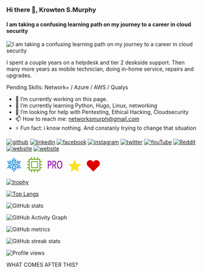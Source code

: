 
### Hi there 👋, Krowten S.Murphy
#### I am taking a confusing learning path on my journey to a career in cloud security
![I am taking a confusing learning path on my journey to a career in cloud security](#https://arturssmirnovs.github.io/github-profile-readme-generator/images/banner.png)

I spent a couple years on a helpdesk and  tier 2 deskside support. Then many more years as mobile technician, doing in-home service, repairs and upgrades. 

Pending Skills: Network+ / Azure / AWS / Qualys

- 🔭 I’m currently working on this page. 
- 🌱 I’m currently learning Python, Hugo, Linux, networking 
- 🤔 I’m looking for help with Pentesting, Ethical Hacking, Cloudsecurity 
- 📫 How to reach me: networksmurph@gmail.com 
- ⚡ Fun fact: i know nothing. And constanly trying to change that situation 


[<img src='https://cdn.jsdelivr.net/npm/simple-icons@3.0.1/icons/github.svg' alt='github' height='40'>](https://github.com/networksmurph)  [<img src='https://cdn.jsdelivr.net/npm/simple-icons@3.0.1/icons/linkedin.svg' alt='linkedin' height='40'>](https://www.linkedin.com/in/linkedin.com/in/krowten-smurph/)  [<img src='https://cdn.jsdelivr.net/npm/simple-icons@3.0.1/icons/facebook.svg' alt='facebook' height='40'>](https://www.facebook.com/profile.php?id=100088229846814)  [<img src='https://cdn.jsdelivr.net/npm/simple-icons@3.0.1/icons/instagram.svg' alt='instagram' height='40'>](https://www.instagram.com/krowten/)  [<img src='https://cdn.jsdelivr.net/npm/simple-icons@3.0.1/icons/twitter.svg' alt='twitter' height='40'>](https://twitter.com/NetworkSmurph)  [<img src='https://cdn.jsdelivr.net/npm/simple-icons@3.0.1/icons/youtube.svg' alt='YouTube' height='40'>](https://www.youtube.com/channel/krowten)  [<img src='https://cdn.jsdelivr.net/npm/simple-icons@3.0.1/icons/reddit.svg' alt='Reddit' height='40'>](https://www.reddit.com/user/Independent_Work5908)  [<img src='https://cdn.jsdelivr.net/npm/simple-icons@3.0.1/icons/icloud.svg' alt='website' height='40'>](krowten)  [<img src='https://cdn.jsdelivr.net/npm/simple-icons@3.0.1/icons/icloud.svg' alt='website' height='40'>](https://networksmurph.github.io/KrowtenBlog1.github.io/)  

<a href='https://archiveprogram.github.com/'><img src='https://raw.githubusercontent.com/acervenky/animated-github-badges/master/assets/acbadge.gif' width='40' height='40'></a> <a href='https://docs.github.com/en/developers'><img src='https://raw.githubusercontent.com/acervenky/animated-github-badges/master/assets/devbadge.gif' width='40' height='40'></a> <a href='https://github.com/pricing'><img src='https://raw.githubusercontent.com/acervenky/animated-github-badges/master/assets/pro.gif' width='40' height='40'></a> <a href='https://stars.github.com/'><img src='https://raw.githubusercontent.com/acervenky/animated-github-badges/master/assets/starbadge.gif' width='35' height='35'></a> <a href='https://docs.github.com/en/github/supporting-the-open-source-community-with-github-sponsors'><img src='https://raw.githubusercontent.com/acervenky/animated-github-badges/master/assets/sponsorbadge.gif' width='35' height='35'></a> 

[![trophy](https://github-profile-trophy.vercel.app/?username=networksmurph)](https://github.com/ryo-ma/github-profile-trophy)

[![Top Langs](https://github-readme-stats.vercel.app/api/top-langs/?username=networksmurph)](https://github.com/anuraghazra/github-readme-stats)

![GitHub stats](https://github-readme-stats.vercel.app/api?username=networksmurph&show_icons=true)  

![GitHub Activity Graph](https://activity-graph.herokuapp.com/graph?username=networksmurph)  

![GitHub metrics](https://metrics.lecoq.io/networksmurph)  

![GitHub streak stats](https://streak-stats.demolab.com/?user=networksmurph)  

![Profile views](https://gpvc.arturio.dev/networksmurph)  

WHAT COMES AFTER THIS?
